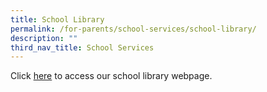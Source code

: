 ```yaml
---
title: School Library
permalink: /for-parents/school-services/school-library/
description: ""
third_nav_title: School Services
---
```

Click [here](https://schoolibrary.moe.edu.sg/yangzhengpri/cgi-bin/spydus.exe/MSGTRN/WPAC/HOME) to access our school library webpage.